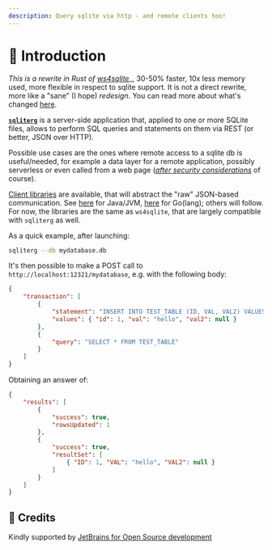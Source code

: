 ```yaml
---
description: Query sqlite via http - and remote clients too!
---
```


# 🌿 Introduction

_This is a rewrite in Rust of_ [_ws4sqlite_](https://github.com/proofrock/ws4sqlite)_, 30-50% faster, 10x less memory used, more flexible in respect to sqlite support. It is not a direct rewrite, more like a "sane" (I hope) _redesign_. You can read more about what's changed [here](https://github.com/proofrock/sqliterg/blob/main/CHANGES\_FROM\_WS4SQLITE.md).

[**`sqliterg`**](http://github.com/proofrock/sqliterg) is a server-side application that, applied to one or more SQLite files, allows to perform SQL queries and statements on them via REST (or better, JSON over HTTP).

Possible use cases are the ones where remote access to a sqlite db is useful/needed, for example a data layer for a remote application, possibly serverless or even called from a web page ([_after security considerations_](security.md) of course).

[Client libraries](client-libraries.md) are available, that will abstract the "raw" JSON-based communication. See [here](https://github.com/proofrock/ws4sqlite-client-jvm) for Java/JVM, [here](https://github.com/proofrock/ws4sqlite-client-go) for Go(lang); others will follow. For now, the libraries are the same as `ws4sqlite`, that are largely compatible with `sqliterg` as well.

As a quick example, after launching:

```bash
sqliterg --db mydatabase.db
```

It's then possible to make a POST call to `http://localhost:12321/mydatabase`, e.g. with the following body:

```json
{
    "transaction": [
        {
            "statement": "INSERT INTO TEST_TABLE (ID, VAL, VAL2) VALUES (:id, :val, :val2)",
            "values": { "id": 1, "val": "hello", "val2": null }
        },
        {
            "query": "SELECT * FROM TEST_TABLE"
        }
    ]
}
```

Obtaining an answer of:

```json
{
    "results": [
        {
            "success": true,
            "rowsUpdated": 1
        },
        {
            "success": true,
            "resultSet": [
                { "ID": 1, "VAL": "hello", "VAL2": null }
            ]
        }
    ]
}
```

## 🥇 Credits

Kindly supported by [JetBrains for Open Source development](https://jb.gg/OpenSourceSupport)
